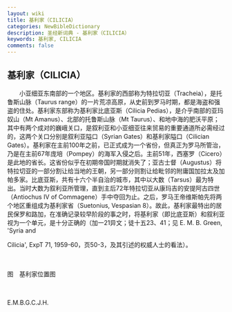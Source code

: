 ```yaml
---
layout: wiki
title: 基利家（CILICIA）
categories: NewBibleDictionary
description: 圣经新词典 - 基利家（CILICIA）
keywords: 基利家, CILICIA
comments: false
---
```


## 基利家（CILICIA）

　　小亚细亚东南部的一个地区。基利家的西部称为特拉切亚（Tracheia），是托鲁斯山脉（Taurus range）的一片荒凉高原，从史前到罗马时期，都是海盗和强盗的住处。基利家东部称为基利家比底亚斯（Cilicia Pedias），是介乎南部的亚玛奴山（Mt Amanus）、北部的托鲁斯山脉（Mt Taurus）、和地中海的肥沃平原；其中有两个成对的巍峨关口，是叙利亚和小亚细亚往来贸易的重要通道所必需经过的，这两个关口分别是叙利亚隘口（Syrian Gates）和基利家隘口（Cilician Gates）。基利家在主前100年之前，已正式成为一个省份，但真正为罗马所管治，乃是在主前67年庞培（Pompey）的海军入侵之后。主前51年，西塞罗（Cicero）是此地的省长。这省份似乎在初期帝国时期就消失了；亚古士督（Augustus）将特拉切亚的一部分割让给当地的王朝，另一部分则割让给毗邻的附庸国加拉太及加帕多家。比底亚斯，共有十六个半自治的城市，其中以大数（Tarsus）最为特出。当时大数为叙利亚所管理，直到主后72年特拉切亚从康玛吉的安提阿古四世（Antiochus IV of Commagene）手中夺回为止。之后，罗马王帝维斯帕先将两个地区重组成为基利家省（Suetonius, Vespasian 8）。故此，基利家最特出的居民保罗和路加，在准确记录较早阶段的事之时，将基利家（即比底亚斯）和叙利亚视为一个单元，是十分正确的（加一21异文；徒十五23、41；见 E. M. B. Green, 'Syria and

Cilicia', ExpT 71, 1959-60，页50-3，及其引述的权威人士的看法）。

　









图　基利家位置图

　

E.M.B.G.C.J.H.






